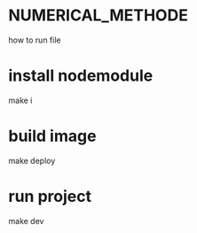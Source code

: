 # NUMERICAL_METHODE

how to run file

# install nodemodule
make i

# build image 
make deploy

# run project
make dev

